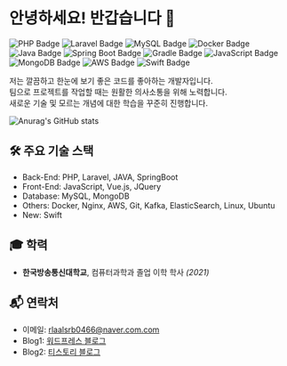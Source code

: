 # 안녕하세요! 반갑습니다 👋

![PHP Badge](https://img.shields.io/badge/-PHP-777BB4?style=flat-square&logo=PHP&logoColor=white)
![Laravel Badge](https://img.shields.io/badge/-Laravel-FF2D20?style=flat-square&logo=Laravel&logoColor=white)
![MySQL Badge](https://img.shields.io/badge/-MySQL-4479A1?style=flat-square&logo=MySQL&logoColor=white)
![Docker Badge](https://img.shields.io/badge/-Docker-2496ED?style=flat-square&logo=Docker&logoColor=white)
![Java Badge](https://img.shields.io/badge/-Java-007396?style=flat-square&logo=Java&logoColor=white)
![Spring Boot Badge](https://img.shields.io/badge/-Spring%20Boot-6DB33F?style=flat-square&logo=Spring-Boot&logoColor=white)
![Gradle Badge](https://img.shields.io/badge/-Gradle-02303A?style=flat-square&logo=Gradle&logoColor=white)
![JavaScript Badge](https://img.shields.io/badge/-JavaScript-F7DF1E?style=flat-square&logo=JavaScript&logoColor=black)
![MongoDB Badge](https://img.shields.io/badge/-MongoDB-47A248?style=flat-square&logo=MongoDB&logoColor=white)
![AWS Badge](https://img.shields.io/badge/-AWS-232F3E?style=flat-square&logo=Amazon-AWS&logoColor=white)
![Swift Badge](https://img.shields.io/badge/-Swift-FA7343?style=flat-square&logo=Swift&logoColor=white)


저는 깔끔하고 한눈에 보기 좋은 코드를 좋아하는 개발자입니다.
<br/>
팀으로 프로젝트를 작업할 때는 원활한 의사소통을 위해 노력합니다.
<br/>
새로운 기술 및 모르는 개념에 대한 학습을 꾸준히 진행합니다.

![Anurag's GitHub stats](https://github-readme-stats.vercel.app/api?username=MingyuRomeoKim&show_icons=true&theme=radical)

## 🛠️ 주요 기술 스택

- Back-End: PHP, Laravel, JAVA, SpringBoot
- Front-End: JavaScript, Vue.js, JQuery 
- Database: MySQL, MongoDB
- Others: Docker, Nginx, AWS, Git, Kafka, ElasticSearch, Linux, Ubuntu
- New: Swift

## 🎓 학력

- **한국방송통신대학교**, 컴퓨터과학과 졸업 이학 학사 _(2021)_

## 📬 연락처

- 이메일: rlaalsrb0466@naver.com.com
- Blog1: [워드프레스 블로그](https://kimmingyu.co.kr)
- Blog2: [티스토리 블로그](https://min-nine.tistory.com)
